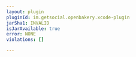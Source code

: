 ```yaml
---
layout: plugin
pluginId: im.getsocial.openbakery.xcode-plugin
jarSha1: INVALID
isJarAvailable: true
error: NONE
violations: []

---
```

